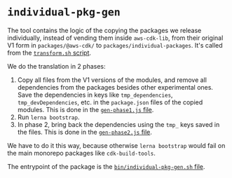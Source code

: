 # `individual-pkg-gen`

The tool contains the logic of the copying the packages we release individually,
instead of vending them inside `aws-cdk-lib`,
from their original V1 form in `packages/@aws-cdk/` to `packages/individual-packages`.
It's called from the [`transform.sh` script](../../scripts/transform.sh).

We do the translation in 2 phases:

1. Copy all files from the V1 versions of the modules,
  and remove all dependencies from the packages besides other experimental ones.
  Save the dependencies in keys like `tmp_dependencies`,
  `tmp_devDependencies`, etc. in the `package.json` files of the copied modules.
   This is done in the [`gen-phase1.js` file](gen-phase1.ts).
2. Run `lerna bootstrap`.
3. In phase 2, bring back the dependencies using the `tmp_` keys saved in the files.
   This is done in the [`gen-phase2.js` file](gen-phase2.ts).

We have to do it this way,
because otherwise `lerna bootstrap` would fail on the main monorepo packages like `cdk-build-tools`.

The entrypoint of the package is the [`bin/individual-pkg-gen.sh` file](bin/individual-pkg-gen.sh).
